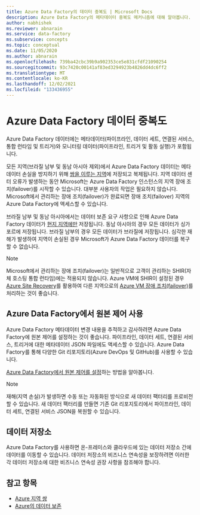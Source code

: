 ```yaml
---
title: Azure Data Factory의 데이터 중복도 | Microsoft Docs
description: Azure Data Factory의 메타데이터 중복도 메커니즘에 대해 알아봅니다.
author: nabhishek
ms.reviewer: abnarain
ms.service: data-factory
ms.subservice: concepts
ms.topic: conceptual
ms.date: 11/05/2020
ms.author: abnarain
ms.openlocfilehash: 739ba42cbc39b9a902353ce5e831cfdf21090254
ms.sourcegitcommit: 93c7420c00141af83ed3294923b4826dd4dc6ff2
ms.translationtype: MT
ms.contentlocale: ko-KR
ms.lasthandoff: 12/02/2021
ms.locfileid: "133436955"
---
```

# <a name="azure-data-factory-data-redundancy"></a>**Azure Data Factory 데이터 중복도**

Azure Data Factory 데이터에는 메타데이터(파이프라인, 데이터 세트, 연결된 서비스, 통합 런타임 및 트리거)와 모니터링 데이터(파이프라인, 트리거 및 활동 실행)가 포함됩니다. 

모든 지역(브라질 남부 및 동남 아시아 제외)에서 Azure Data Factory 데이터는 메타데이터 손실을 방지하기 위해 [쌍을 이루는 지역](../availability-zones/cross-region-replication-azure.md#azure-cross-region-replication-pairings-for-all-geographies)에 저장되고 복제됩니다. 지역 데이터 센터 오류가 발생하는 동안 Microsoft는 Azure Data Factory 인스턴스의 지역 장애 조치(failover)를 시작할 수 있습니다. 대부분 사용자의 작업은 필요하지 않습니다. Microsoft에서 관리하는 장애 조치(failover)가 완료되면 장애 조치(failover) 지역의 Azure Data Factory에 액세스할 수 있습니다. 

브라질 남부 및 동남 아시아에서는 데이터 보존 요구 사항으로 인해 Azure Data Factory 데이터가 [현지 지역에만](../storage/common/storage-redundancy.md#locally-redundant-storage) 저장됩니다. 동남 아시아의 경우 모든 데이터가 싱가포르에 저장됩니다. 브라질 남부의 경우 모든 데이터가 브라질에 저장됩니다. 심각한 재해가 발생하여 지역이 손실된 경우 Microsoft가 Azure Data Factory 데이터를 복구할 수 없습니다.  

> [!NOTE]
> Microsoft에서 관리하는 장애 조치(failover)는 일반적으로 고객이 관리하는 SHIR(자체 호스팅 통합 런타임)에는 적용되지 않습니다. Azure VM에 SHIR이 설정된 경우 [Azure Site Recovery](../site-recovery/site-recovery-overview.md)를 활용하여 다른 지역으로의 [Azure VM 장애 조치(failover)](../site-recovery/azure-to-azure-architecture.md)를 처리하는 것이 좋습니다.



## <a name="using-source-control-in-azure-data-factory"></a>**Azure Data Factory에서 원본 제어 사용**

Azure Data Factory 메타데이터 변경 내용을 추적하고 감사하려면 Azure Data Factory에 원본 제어를 설정하는 것이 좋습니다. 파이프라인, 데이터 세트, 연결된 서비스, 트리거에 대한 메타데이터 JSON 파일에도 액세스할 수 있습니다. Azure Data Factory를 통해 다양한 Git 리포지토리(Azure DevOps 및 GitHub)를 사용할 수 있습니다. 

 [Azure Data Factory에서 원본 제어를 설정](./source-control.md)하는 방법을 알아봅니다. 

> [!NOTE]
> 재해(지역 손실)가 발생하면 수동 또는 자동화된 방식으로 새 데이터 팩터리를 프로비전할 수 있습니다. 새 데이터 팩터리를 만들면 기존 Git 리포지토리에서 파이프라인, 데이터 세트, 연결된 서비스 JSON을 복원할 수 있습니다. 



## <a name="data-stores"></a>**데이터 저장소**

Azure Data Factory를 사용하면 온-프레미스와 클라우드에 있는 데이터 저장소 간에 데이터를 이동할 수 있습니다. 데이터 저장소의 비즈니스 연속성을 보장하려면 이러한 각 데이터 저장소에 대한 비즈니스 연속성 권장 사항을 참조해야 합니다. 

 

## <a name="see-also"></a>참고 항목

- [Azure 지역 쌍](../availability-zones/cross-region-replication-azure.md)
- [Azure의 데이터 보존](https://azure.microsoft.com/global-infrastructure/data-residency/)